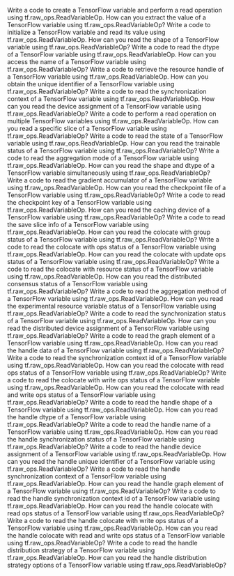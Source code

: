 Write a code to create a TensorFlow variable and perform a read operation using tf.raw_ops.ReadVariableOp.
How can you extract the value of a TensorFlow variable using tf.raw_ops.ReadVariableOp?
Write a code to initialize a TensorFlow variable and read its value using tf.raw_ops.ReadVariableOp.
How can you read the shape of a TensorFlow variable using tf.raw_ops.ReadVariableOp?
Write a code to read the dtype of a TensorFlow variable using tf.raw_ops.ReadVariableOp.
How can you access the name of a TensorFlow variable using tf.raw_ops.ReadVariableOp?
Write a code to retrieve the resource handle of a TensorFlow variable using tf.raw_ops.ReadVariableOp.
How can you obtain the unique identifier of a TensorFlow variable using tf.raw_ops.ReadVariableOp?
Write a code to read the synchronization context of a TensorFlow variable using tf.raw_ops.ReadVariableOp.
How can you read the device assignment of a TensorFlow variable using tf.raw_ops.ReadVariableOp?
Write a code to perform a read operation on multiple TensorFlow variables using tf.raw_ops.ReadVariableOp.
How can you read a specific slice of a TensorFlow variable using tf.raw_ops.ReadVariableOp?
Write a code to read the state of a TensorFlow variable using tf.raw_ops.ReadVariableOp.
How can you read the trainable status of a TensorFlow variable using tf.raw_ops.ReadVariableOp?
Write a code to read the aggregation mode of a TensorFlow variable using tf.raw_ops.ReadVariableOp.
How can you read the shape and dtype of a TensorFlow variable simultaneously using tf.raw_ops.ReadVariableOp?
Write a code to read the gradient accumulator of a TensorFlow variable using tf.raw_ops.ReadVariableOp.
How can you read the checkpoint file of a TensorFlow variable using tf.raw_ops.ReadVariableOp?
Write a code to read the checkpoint key of a TensorFlow variable using tf.raw_ops.ReadVariableOp.
How can you read the caching device of a TensorFlow variable using tf.raw_ops.ReadVariableOp?
Write a code to read the save slice info of a TensorFlow variable using tf.raw_ops.ReadVariableOp.
How can you read the colocate with group status of a TensorFlow variable using tf.raw_ops.ReadVariableOp?
Write a code to read the colocate with ops status of a TensorFlow variable using tf.raw_ops.ReadVariableOp.
How can you read the colocate with update ops status of a TensorFlow variable using tf.raw_ops.ReadVariableOp?
Write a code to read the colocate with resource status of a TensorFlow variable using tf.raw_ops.ReadVariableOp.
How can you read the distributed consensus status of a TensorFlow variable using tf.raw_ops.ReadVariableOp?
Write a code to read the aggregation method of a TensorFlow variable using tf.raw_ops.ReadVariableOp.
How can you read the experimental resource variable status of a TensorFlow variable using tf.raw_ops.ReadVariableOp?
Write a code to read the synchronization status of a TensorFlow variable using tf.raw_ops.ReadVariableOp.
How can you read the distributed device assignment of a TensorFlow variable using tf.raw_ops.ReadVariableOp?
Write a code to read the graph element of a TensorFlow variable using tf.raw_ops.ReadVariableOp.
How can you read the handle data of a TensorFlow variable using tf.raw_ops.ReadVariableOp?
Write a code to read the synchronization context id of a TensorFlow variable using tf.raw_ops.ReadVariableOp.
How can you read the colocate with read ops status of a TensorFlow variable using tf.raw_ops.ReadVariableOp?
Write a code to read the colocate with write ops status of a TensorFlow variable using tf.raw_ops.ReadVariableOp.
How can you read the colocate with read and write ops status of a TensorFlow variable using tf.raw_ops.ReadVariableOp?
Write a code to read the handle shape of a TensorFlow variable using tf.raw_ops.ReadVariableOp.
How can you read the handle dtype of a TensorFlow variable using tf.raw_ops.ReadVariableOp?
Write a code to read the handle name of a TensorFlow variable using tf.raw_ops.ReadVariableOp.
How can you read the handle synchronization status of a TensorFlow variable using tf.raw_ops.ReadVariableOp?
Write a code to read the handle device assignment of a TensorFlow variable using tf.raw_ops.ReadVariableOp.
How can you read the handle unique identifier of a TensorFlow variable using tf.raw_ops.ReadVariableOp?
Write a code to read the handle synchronization context of a TensorFlow variable using tf.raw_ops.ReadVariableOp.
How can you read the handle graph element of a TensorFlow variable using tf.raw_ops.ReadVariableOp?
Write a code to read the handle synchronization context id of a TensorFlow variable using tf.raw_ops.ReadVariableOp.
How can you read the handle colocate with read ops status of a TensorFlow variable using tf.raw_ops.ReadVariableOp?
Write a code to read the handle colocate with write ops status of a TensorFlow variable using tf.raw_ops.ReadVariableOp.
How can you read the handle colocate with read and write ops status of a TensorFlow variable using tf.raw_ops.ReadVariableOp?
Write a code to read the handle distribution strategy of a TensorFlow variable using tf.raw_ops.ReadVariableOp.
How can you read the handle distribution strategy options of a TensorFlow variable using tf.raw_ops.ReadVariableOp?